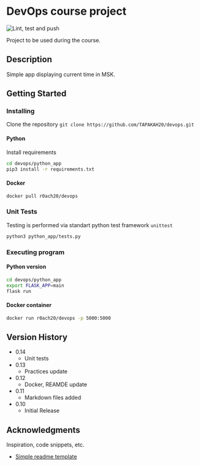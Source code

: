 # DevOps course project

![Lint, test and push](https://github.com/TAPAKAH20/devops/actions/workflows/main.yml/badge.svg)

Project to be used during the course.

## Description

Simple app displaying current time in MSK.

## Getting Started

### Installing

Clone the repository
`git clone https://github.com/TAPAKAH20/devops.git`

#### Python

Install requirements

```Bash
cd devops/python_app
pip3 install -r requirements.txt
```

#### Docker

``` Bash
docker pull r0ach20/devops
```

### Unit Tests

Testing is performed via standart python test framework `unittest`

```Bash
python3 python_app/tests.py
```

### Executing program

#### Python version

``` Bash
cd devops/python_app
export FLASK_APP=main
flask run
```

#### Docker container

``` Bash
docker run r0ach20/devops -p 5000:5000
```

## Version History

* 0.14
  * Unit tests
* 0.13
  * Practices update
* 0.12
  * Docker, REAMDE update
* 0.11
  * Markdown files added
* 0.10
  * Initial Release

## Acknowledgments

Inspiration, code snippets, etc.

* [Simple readme template](https://gist.github.com/DomPizzie/7a5ff55ffa9081f2de27c315f5018afc)
